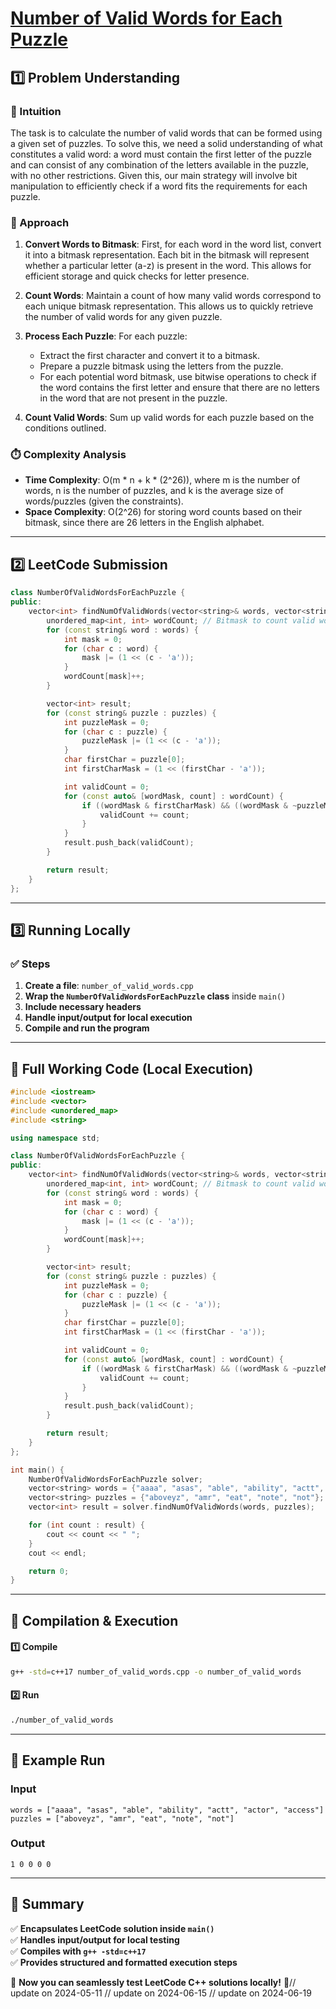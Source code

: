 # **[Number of Valid Words for Each Puzzle](https://leetcode.com/problems/number-of-valid-words-for-each-puzzle/description/)**  

## **1️⃣ Problem Understanding**  
### **📌 Intuition**  
The task is to calculate the number of valid words that can be formed using a given set of puzzles. To solve this, we need a solid understanding of what constitutes a valid word: a word must contain the first letter of the puzzle and can consist of any combination of the letters available in the puzzle, with no other restrictions. Given this, our main strategy will involve bit manipulation to efficiently check if a word fits the requirements for each puzzle.

### **🚀 Approach**  
1. **Convert Words to Bitmask**: First, for each word in the word list, convert it into a bitmask representation. Each bit in the bitmask will represent whether a particular letter (a-z) is present in the word. This allows for efficient storage and quick checks for letter presence.

2. **Count Words**: Maintain a count of how many valid words correspond to each unique bitmask representation. This allows us to quickly retrieve the number of valid words for any given puzzle.

3. **Process Each Puzzle**: For each puzzle:
   - Extract the first character and convert it to a bitmask.
   - Prepare a puzzle bitmask using the letters from the puzzle.
   - For each potential word bitmask, use bitwise operations to check if the word contains the first letter and ensure that there are no letters in the word that are not present in the puzzle.

4. **Count Valid Words**: Sum up valid words for each puzzle based on the conditions outlined.

### **⏱️ Complexity Analysis**  
- **Time Complexity**: O(m * n + k * (2^26)), where m is the number of words, n is the number of puzzles, and k is the average size of words/puzzles (given the constraints).
- **Space Complexity**: O(2^26) for storing word counts based on their bitmask, since there are 26 letters in the English alphabet.

---  

## **2️⃣ LeetCode Submission**  
```cpp
class NumberOfValidWordsForEachPuzzle {
public:
    vector<int> findNumOfValidWords(vector<string>& words, vector<string>& puzzles) {
        unordered_map<int, int> wordCount; // Bitmask to count valid words
        for (const string& word : words) {
            int mask = 0;
            for (char c : word) {
                mask |= (1 << (c - 'a'));
            }
            wordCount[mask]++;
        }

        vector<int> result;
        for (const string& puzzle : puzzles) {
            int puzzleMask = 0;
            for (char c : puzzle) {
                puzzleMask |= (1 << (c - 'a'));
            }
            char firstChar = puzzle[0];
            int firstCharMask = (1 << (firstChar - 'a'));

            int validCount = 0;
            for (const auto& [wordMask, count] : wordCount) {
                if ((wordMask & firstCharMask) && ((wordMask & ~puzzleMask) == 0)) {
                    validCount += count;
                }
            }
            result.push_back(validCount);
        }

        return result;
    }
};
```  

---  

## **3️⃣ Running Locally**  
### **✅ Steps**  
1. **Create a file**: `number_of_valid_words.cpp`  
2. **Wrap the `NumberOfValidWordsForEachPuzzle` class** inside `main()`  
3. **Include necessary headers**  
4. **Handle input/output for local execution**  
5. **Compile and run the program**  

---  

## **📝 Full Working Code (Local Execution)**  
```cpp
#include <iostream>
#include <vector>
#include <unordered_map>
#include <string>

using namespace std;

class NumberOfValidWordsForEachPuzzle {
public:
    vector<int> findNumOfValidWords(vector<string>& words, vector<string>& puzzles) {
        unordered_map<int, int> wordCount; // Bitmask to count valid words
        for (const string& word : words) {
            int mask = 0;
            for (char c : word) {
                mask |= (1 << (c - 'a'));
            }
            wordCount[mask]++;
        }

        vector<int> result;
        for (const string& puzzle : puzzles) {
            int puzzleMask = 0;
            for (char c : puzzle) {
                puzzleMask |= (1 << (c - 'a'));
            }
            char firstChar = puzzle[0];
            int firstCharMask = (1 << (firstChar - 'a'));

            int validCount = 0;
            for (const auto& [wordMask, count] : wordCount) {
                if ((wordMask & firstCharMask) && ((wordMask & ~puzzleMask) == 0)) {
                    validCount += count;
                }
            }
            result.push_back(validCount);
        }

        return result;
    }
};

int main() {
    NumberOfValidWordsForEachPuzzle solver;
    vector<string> words = {"aaaa", "asas", "able", "ability", "actt", "actor", "access"};
    vector<string> puzzles = {"aboveyz", "amr", "eat", "note", "not"};
    vector<int> result = solver.findNumOfValidWords(words, puzzles);

    for (int count : result) {
        cout << count << " ";
    }
    cout << endl;

    return 0;
}
```  

---  

## **🔧 Compilation & Execution**  
#### **1️⃣ Compile**  
```bash
g++ -std=c++17 number_of_valid_words.cpp -o number_of_valid_words
```  

#### **2️⃣ Run**  
```bash
./number_of_valid_words
```  

---  

## **🎯 Example Run**  
### **Input**  
```
words = ["aaaa", "asas", "able", "ability", "actt", "actor", "access"]
puzzles = ["aboveyz", "amr", "eat", "note", "not"]
```  
### **Output**  
```
1 0 0 0 0 
```  

---  

## **📌 Summary**  
✅ **Encapsulates LeetCode solution inside `main()`**  
✅ **Handles input/output for local testing**  
✅ **Compiles with `g++ -std=c++17`**  
✅ **Provides structured and formatted execution steps**  

🚀 **Now you can seamlessly test LeetCode C++ solutions locally!** 🚀// update on 2024-05-11
// update on 2024-06-15
// update on 2024-06-19
